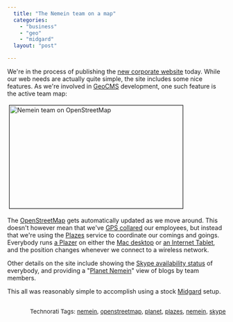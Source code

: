 ```yaml
---
  title: "The Nemein team on a map"
  categories: 
    - "business"
    - "geo"
    - "midgard"
  layout: "post"

---
```

<p>
We're in the process of publishing the <a href="http://nemein.com/">new corporate website</a> today. While our web needs are actually quite simple, the site includes some nice features. As we're involved in <a href="http://en.wikipedia.org/wiki/GeoCMS">GeoCMS</a> development, one such feature is the active team map:
</p><p>
<a href="https://d2vqpl3tx84ay5.cloudfront.net/nemein-team-openstreetmap-1.png"><img src="https://d2vqpl3tx84ay5.cloudfront.net/nemein-team-openstreetmap-1-tm.jpg" height="238" width="400" border="1" hspace="4" vspace="4" alt="Nemein team on OpenStreetMap" title="Nemein team on OpenStreetMap" /></a>
</p><p>
The <a href="http://www.openstreetmap.org/">OpenStreetMap</a> gets automatically updated as we move around. This doesn't however mean that we've <a href="http://gps.engadget.com/2004/08/24/global-pet-finder-gps-pet-collar/">GPS collared</a> our employees, but instead that we're using the <a href="http://plazes.com/home">Plazes</a> service to coordinate our comings and goings. Everybody runs <a href="http://plazes.com/tools">a Plazer</a> on either the <a href="http://plazes.com/tools/plazer">Mac desktop</a> or <a href="http://bergie.iki.fi/blog/plazes_on_the_n800/">an Internet Tablet</a>, and the position changes whenever we connect to a wireless network.
</p><p>
Other details on the site include showing the <a href="http://www.skype.com/intl/en/share/buttons/">Skype availability status</a> of everybody, and providing a &quot;<a href="http://nemein.com/en/news/planet/">Planet Nemein</a>&quot; view of blogs by team members.
</p><p>
This all was reasonably simple to accomplish using a stock <a href="http://www.midgard-project.org/">Midgard</a> setup.
</p><p style="text-align:right;">
<span style="font-size:10pt;">
<br />Technorati Tags: </span><span style="font-size:10pt;"><a href="http://www.technorati.com/tag/nemein">nemein</a></span><span style="font-size:10pt;">, </span><span style="font-size:10pt;"><a href="http://www.technorati.com/tag/openstreetmap">openstreetmap</a></span><span style="font-size:10pt;">, </span><span style="font-size:10pt;"><a href="http://www.technorati.com/tag/planet">planet</a></span><span style="font-size:10pt;">, </span><span style="font-size:10pt;"><a href="http://www.technorati.com/tag/plazes">plazes</a></span><span style="font-size:10pt;">, </span><span style="font-size:10pt;"><a href="http://www.technorati.com/tag/nemein">nemein</a></span><span style="font-size:10pt;">, </span><span style="font-size:10pt;"><a href="http://www.technorati.com/tag/skype">skype</a></span>
</p>
